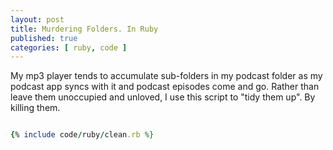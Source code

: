 ```yaml
---
layout: post
title: Murdering Folders. In Ruby
published: true
categories: [ ruby, code ]
---
```


My mp3 player tends to accumulate sub-folders in my podcast folder as my 
podcast app syncs with it and podcast episodes come and go. Rather than leave 
them unoccupied and unloved, I use this script to "tidy them up". By killing them.   

```ruby

{% include code/ruby/clean.rb %}

```